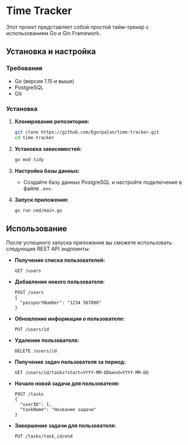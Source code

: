 # Time Tracker

Этот проект представляет собой простой тайм-трекер с использованием Go и Gin Framework.

## Установка и настройка

### Требования

- Go (версия 1.15 и выше)
- PostgreSQL
- Git

### Установка

1. **Клонирование репозитория:**

   ```bash
   git clone https://github.com/Egorpalan/time-tracker.git
   cd time-tracker
   ```

2. **Установка зависимостей:**

   ```bash
   go mod tidy
   ```

3. **Настройка базы данных:**

   - Создайте базу данных PostgreSQL и настройте подключение в файле `.env`.

4. **Запуск приложения:**

   ```bash
   go run cmd/main.go
   ```

## Использование

После успешного запуска приложения вы сможете использовать следующие REST API эндпоинты:

- **Получение списка пользователей:**

  ```http
  GET /users
  ```

- **Добавление нового пользователя:**

  ```http
  POST /users
  {
    "passportNumber": "1234 567890"
  }
  ```

- **Обновление информации о пользователе:**

  ```http
  PUT /users/id
  ```

- **Удаление пользователя:**

  ```http
  DELETE /users/id
  ```

- **Получение задач пользователя за период:**

  ```http
  GET /users/id/tasks?start=YYYY-MM-DD&end=YYYY-MM-DD
  ```

- **Начало новой задачи для пользователя:**

  ```http
  POST /tasks
  {
    "userID": 1,
    "taskName": "Название задачи"
  }
  ```

- **Завершение задачи для пользователя:**

  ```http
  PUT /tasks/task_id/end
  ```

